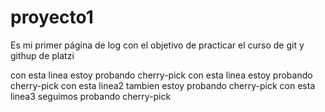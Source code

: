 # proyecto1
Es mi primer página de log con el objetivo de practicar el curso de git y githup de platzi

con esta linea estoy probando cherry-pick
con esta linea estoy probando cherry-pick
con esta linea2 tambien estoy probando cherry-pick
con esta linea3 seguimos probando cherry-pick
